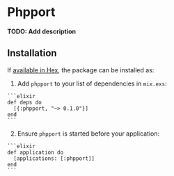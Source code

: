 # Phpport

**TODO: Add description**

## Installation

If [available in Hex](https://hex.pm/docs/publish), the package can be installed as:

  1. Add `phpport` to your list of dependencies in `mix.exs`:

    ```elixir
    def deps do
      [{:phpport, "~> 0.1.0"}]
    end
    ```

  2. Ensure `phpport` is started before your application:

    ```elixir
    def application do
      [applications: [:phpport]]
    end
    ```

